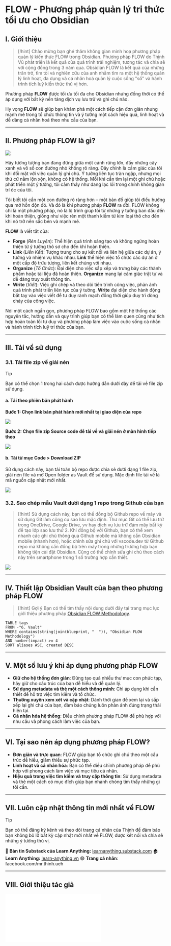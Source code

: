 # FLOW - Phương pháp quản lý tri thức tối ưu cho Obsidian

## I. Giới thiệu

> [!hint]
Chào mừng bạn ghé thăm không gian minh hoạ phương pháp quản lý kiến thức FLOW trong Obsidian. 
Phương pháp FLOW do Thịnh Vũ phát triển là kết quả của quá trình trải nghiệm, tương tác và chia sẻ với cộng đồng trong 3 năm qua. 
Obsidian FLOW là kết quả của những trăn trở, tìm tòi và nghiên cứu của anh nhằm tìm ra một hệ thống quản lý linh hoạt, đa dụng và cá nhân hoá quản lý cuộc sống "số" và hành trình tích luỹ kiến thức thú vị hơn.

Phương pháp **FLOW** được tối ưu tối đa cho Obsidian nhưng đồng thời có thể áp dụng với bất kỳ nền tảng dịch vụ lưu trữ và ghi chú nào.

Hy vọng **FLOW** sẽ giúp bạn khám phá một cách tiếp cận đơn giản nhưng mạnh mẽ trong tổ chức thông tin và ý tưởng một cách hiệu quả, linh hoạt và dễ dàng cá nhân hoá theo nhu cầu của bạn.

---
## II. Phương pháp FLOW là gì?

![](6.%20Vault/attachments/Obsidian_FLOW_is_ready_for_you.png)

Hãy tưởng tượng bạn đang đứng giữa một cánh rừng lớn, đầy những cây xanh và vô số con đường nhỏ không rõ ràng. Đây chính là cảm giác của tôi khi đối mặt với việc quản lý ghi chú. Ý tưởng liên tục tràn ngập, nhưng mọi thứ cứ nằm lộn xộn, không có hệ thống. Mỗi khi cần tìm lại một ghi chú hoặc phát triển một ý tưởng, tôi cảm thấy như đang lạc lối trong chính không gian trí óc của tôi.

Tôi biết tôi cần một con đường rõ ràng hơn – một bản đồ giúp tôi điều hướng qua mớ hỗn độn đó. Và đó là khi phương pháp **FLOW** ra đời. FLOW không chỉ là một phương pháp, nó là lộ trình giúp tôi từ những ý tưởng ban đầu đến khi hoàn thiện, giống như việc rèn một thanh kiếm từ kim loại thô cho đến khi nó trở nên sắc bén và mạnh mẽ. 

**FLOW** là viết tắt của:

- **Forge** (_Rèn Luyện_): Thể hiện quá trình sáng tạo và không ngừng hoàn thiện từ ý tưởng thô sơ cho đến khi hoàn thiện. 
- **Link** (_Liên Kết_): Tượng trưng cho sự kết nối và liên hệ giữa các dự án, ý tưởng và nhiệm vụ khác nhau. **Link** thể hiện việc tổ chức các dự án ở một cấp độ trừu tượng, liên kết chúng với nhau.
- **Organize** (_Tổ Chức_): Đại diện cho việc sắp xếp và trưng bày các thành phẩm hoặc tài liệu đã hoàn thiện. **Organize** mang lại cảm giác trật tự và dễ dàng truy xuất thông tin.
- **Write** (_Viết_): Việc ghi chép và theo dõi tiến trình công việc, phản ánh quá trình phát triển liên tục của ý tưởng. **Write** đại diện cho hành động bắt tay vào việc viết để tư duy rành mạch đồng thời giúp duy trì dòng chảy của công việc.

Nói một cách ngắn gọn, phương pháp FLOW bao gồm một hệ thống các nguyên tắc, hướng dẫn và quy trình giúp bạn có thể làm quen cũng như tích hợp hoàn toàn lối tư duy và phương pháp làm việc vào cuộc sống cá nhân và hành trình tích luỹ tri thức của bạn.

---
## III. Tải về sử dụng

### 3.1. Tải file zip về giải nén

> [!tip]
> Bạn có thể chọn 1 trong hai cách được hướng dẫn dưới đây để tải về file zip sử dụng.

#### a. Tải theo phiên bản phát hành

**Bước 1: Chọn link bản phát hành mới nhất tại giao diện của repo**

![](6.%20Vault/attachments/select_the_latest_release_tag.png)

**Bước 2: Chọn file zip Source code để tải về và giải nén ở màn hình tiếp theo**

![](6.%20Vault/attachments/download_release_zip_file.png)

#### b. Tải từ mục Code > Download ZIP

Sử dụng cách này, bạn tải toàn bộ repo được chia sẻ dưới dạng 1 file zip, giải nén file và mở Open folder as Vault để sử dụng. Mặc định file tải về là mã nguồn cập nhật mới nhất.

![](6.%20Vault/attachments/obsidian_flow_github_download_zip.png)

### 3.2. Sao chép mẫu Vault dưới dạng 1 repo trong Github của bạn

> [!hint]
> Sử dụng cách này, bạn có thể đồng bộ Github repo về máy và sử dụng Git làm công cụ sao lưu mặc định. Thư mục Git có thể lưu trữ trong OneDrive, Google Drive, vv hay dịch vụ lưu trữ đám mây bất kỳ để tạo lớp sao lưu thứ 2. Khi đồng bộ với Github, bạn có thể xem nhanh các ghi chú thông qua Github mobile mà không cần Obsidian mobile (nhanh hơn), hoặc chỉnh sửa ghi chú với vscode.dev từ Github repo mà không cần đồng bộ trên máy trong những trường hợp bạn không tiện cài đặt Obsidian. Cũng có thể chỉnh sửa ghi chú theo cách này trên smartphone trong 1 số trường hợp cần thiết.

![](6.%20Vault/attachments/obsidian_flow_github_template_repo.png)

---
## IV. Thiết lập Obsidian Vault của bạn theo phương pháp FLOW

>[!hint] Gợi ý
>Bạn có thể tìm thấy nội dung dưới đây tại trang mục lục giới thiệu phương pháp [Obsidian FLOW Methodology](4.%20Blueprint/Obsidian%20FLOW%20Methodology.md).

```dataview
TABLE tags
FROM -"6. Vault"
WHERE contains(string(join(blueprint, "  ")), "Obsidian FLOW Methodology")
AND number(impact) >= 4
SORT aliases ASC, created DESC
```

---
## V. Một số lưu ý khi áp dụng phương pháp FLOW

- **Giữ cho hệ thống đơn giản**: Đừng tạo quá nhiều thư mục con phức tạp, hãy giữ cho cấu trúc của bạn dễ hiểu và dễ quản lý.
- **Sử dụng metadata và thẻ một cách thông minh**: Chỉ áp dụng khi cần thiết để hỗ trợ việc tìm kiếm và tổ chức.
- **Thường xuyên xem xét và cập nhật**: Dành thời gian để xem lại và sắp xếp lại ghi chú của bạn, đảm bảo chúng luôn phản ánh đúng trạng thái hiện tại.
- **Cá nhân hóa hệ thống**: Điều chỉnh phương pháp FLOW để phù hợp với nhu cầu và phong cách làm việc của bạn.

---
## VI. Tại sao nên áp dụng phương pháp FLOW?

- **Đơn giản và trực quan**: FLOW giúp bạn tổ chức ghi chú theo một cấu trúc dễ hiểu, giảm thiểu sự phức tạp.
- **Linh hoạt và cá nhân hóa**: Bạn có thể điều chỉnh phương pháp để phù hợp với phong cách làm việc và mục tiêu cá nhân.
- **Hiệu quả trong việc tìm kiếm và truy cập thông tin**: Sử dụng metadata và thẻ một cách có mục đích giúp bạn nhanh chóng tìm thấy những gì tôi cần.

---
## VII. Luôn cập nhật thông tin mới nhất về FLOW


> [!tip]
> Bạn có thể đăng ký kênh và theo dõi trang cá nhân của Thịnh để đảm bảo bạn không bỏ lỡ bất kỳ cập nhật mới nhất về FLOW, được kết nối  và chia sẻ những ý tưởng thú vị.

📰 **Bản tin Substack của Learn Anything:** [learnanything.substack.com](https://learnanything.substack.com?utm_source=github&utm_medium=obsidian-flow-public)
🏠 **Learn Anything:** [learn-anything.vn](https://learn-anything.vn?utm_source=github&utm_medium=obsidian-flow-public)
😄 **Trang cá nhân**: facebook.com/mr.thinh.ueh

---
## VIII. Giới thiệu tác giả

![1. Xin chào, đây là Thịnh](1.%20Capture/1.%20Xin%20chào,%20đây%20là%20Thịnh.md)
